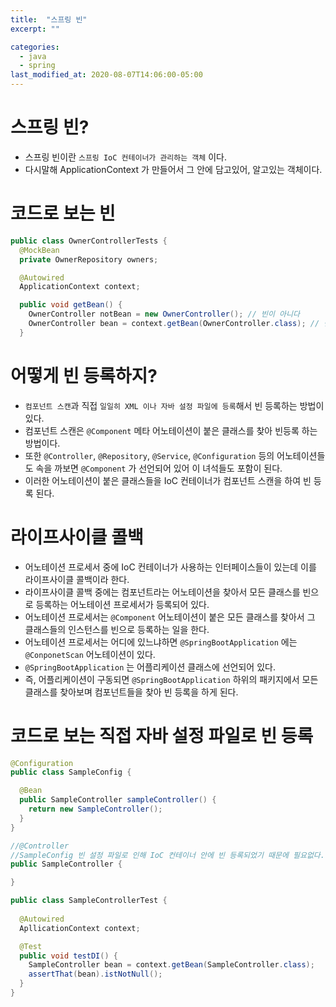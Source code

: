 ```yaml
---
title:  "스프링 빈"
excerpt: ""

categories:
  - java
  - spring
last_modified_at: 2020-08-07T14:06:00-05:00
---
```



# 스프링 빈?
- 스프링 빈이란 `스프링 IoC 컨테이너가 관리하는 객체` 이다.
- 다시말해 ApplicationContext 가 만들어서 그 안에 담고있어, 알고있는 객체이다.

# 코드로 보는 빈
```java
public class OwnerControllerTests {
  @MockBean
  private OwnerRepository owners;

  @Autowired
  ApplicationContext context;

  public void getBean() {
    OwnerController notBean = new OwnerController(); // 빈이 아니다
    OwnerController bean = context.getBean(OwnerController.class); // 빈
  }
```


# 어떻게 빈 등록하지?
- `컴포넌트 스캔`과 직접 `일일히 XML 이나 자바 설정 파일에 등록`해서 빈 등록하는 방법이 있다.
- 컴포넌트 스캔은 `@Component` 메타 어노테이션이 붙은 클래스를 찾아 빈등록 하는 방법이다. 
- 또한 `@Controller`, `@Repository`, `@Service`, `@Configuration` 등의 어노테이션들도 속을 까보면 `@Component` 가 선언되어 있어 이 녀석들도 포함이 된다.
- 이러한 어노테이션이 붙은 클래스들을 IoC 컨테이너가 컴포넌트 스캔을 하여 빈 등록 된다.


# 라이프사이클 콜백
- 어노테이션 프로세서 중에 IoC 컨테이너가 사용하는 인터페이스들이 있는데 이를 라이프사이클 콜백이라 한다.
- 라이프사이클 콜백 중에는 컴포넌트라는 어노테이션을 찾아서 모든 클래스를 빈으로 등록하는 어노테이션 프로세서가 등록되어 있다.
- 어노테이션 프로세서는 `@Component` 어노테이션이 붙은 모든 클래스를 찾아서 그 클래스들의 인스턴스를 빈으로 등록하는 일을 한다.
- 어노테이션 프로세서는 어디에 있느냐하면 `@SpringBootApplication` 에는 `@ConponetScan` 어노테이션이 있다.
- `@SpringBootApplication` 는 어플리케이션 클래스에 선언되어 있다.
- 즉, 어플리케이션이 구동되면 `@SpringBootApplication` 하위의 패키지에서 모든 클래스를 찾아보며 컴포넌트들을 찾아 빈 등록을 하게 된다.


# 코드로 보는 직접 자바 설정 파일로 빈 등록
```java
@Configuration
public class SampleConfig {

  @Bean
  public SampleController sampleController() {
    return new SampleController();
  }
}

//@Controller 
//SampleConfig 빈 설정 파일로 인해 IoC 컨테이너 안에 빈 등록되었기 때문에 필요없다.
public SampleController {

}

public class SampleControllerTest {
  
  @Autowired
  ApllicationContext context;

  @Test
  public void testDI() {
    SampleController bean = context.getBean(SampleController.class);
    assertThat(bean).istNotNull();
  }
}
```
